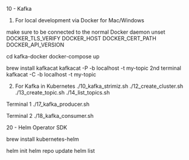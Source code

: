 
10 - Kafka 

1. For local development via Docker for Mac/Windows

make sure to be connected to the normal Docker daemon
unset DOCKER_TLS_VERIFY DOCKER_HOST DOCKER_CERT_PATH DOCKER_API_VERSION

cd kafka-docker
docker-compose up

brew install kafkacat
kafkacat -P -b localhost -t my-topic
2nd terminal
kafkacat -C -b localhost -t my-topic




2. For Kafka in Kubernetes
./10_kafka_strimiz.sh
./12_create_cluster.sh
./13_create_topic.sh
./14_list_topics.sh

Terminal 1
./17_kafka_producer.sh

Terminal 2
./18_kafka_consumer.sh







20 - Helm Operator SDK


brew install kubernetes-helm

helm init
helm repo update
helm list


